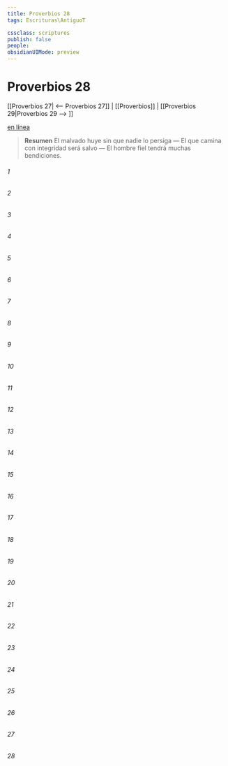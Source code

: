 ```yaml
---
title: Proverbios 28
tags: Escrituras\AntiguoT

cssclass: scriptures
publish: false
people:
obsidianUIMode: preview
---
```


# Proverbios 28
[[Proverbios 27| <-- Proverbios 27]] | [[Proverbios]] | [[Proverbios 29|Proverbios 29 --> ]]

[en línea](https://churchofjesuschrist.org/study/scriptures/ot/prov/28?lang=spa)

> __Resumen__
El malvado huye sin que nadie lo persiga — El que camina con integridad será salvo — El hombre fiel tendrá muchas bendiciones.

###### 1 


###### 2 


###### 3 


###### 4 


###### 5 


###### 6 


###### 7 


###### 8 


###### 9 


###### 10 


###### 11 


###### 12 


###### 13 


###### 14 


###### 15 


###### 16 


###### 17 


###### 18 


###### 19 


###### 20 


###### 21 


###### 22 


###### 23 


###### 24 


###### 25 


###### 26 


###### 27 


###### 28 


